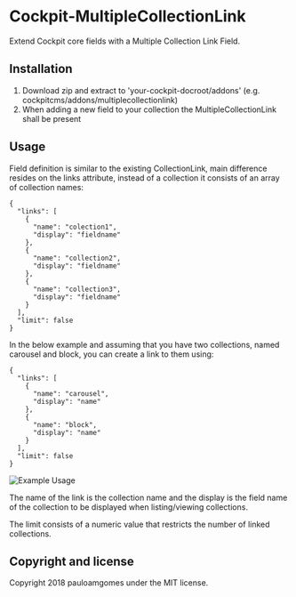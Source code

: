 # Cockpit-MultipleCollectionLink

Extend Cockpit core fields with a Multiple Collection Link Field.

## Installation

1. Download zip and extract to 'your-cockpit-docroot/addons' (e.g. cockpitcms/addons/multiplecollectionlink)
2. When adding a new field to your collection the MultipleCollectionLink shall be present

## Usage

Field definition is similar to the existing CollectionLink, main difference resides on the links attribute, instead of a collection it consists of an array of collection names:

```
{
  "links": [
    {
      "name": "colection1",
      "display": "fieldname"
    },
    {
      "name": "collection2",
      "display": "fieldname"
    },
    {
      "name": "collection3",
      "display": "fieldname"
    }
  ],
  "limit": false
}
```

In the below example and assuming that you have two collections, named carousel and block, you can create a link to them using:

```
{
  "links": [
    {
      "name": "carousel",
      "display": "name"
    },
    {
      "name": "block",
      "display": "name"
    }
  ],
  "limit": false
}
```

![Example Usage](https://api.monosnap.com/rpc/file/download?id=HwyRbyxwEBJeuyTyoyAiBuRDCMz7Ex)


The name of the link is the collection name and the display is the field name of the collection to be displayed when listing/viewing collections.

The limit consists of a numeric value that restricts the number of linked collections.

## Copyright and license

Copyright 2018 pauloamgomes under the MIT license.
